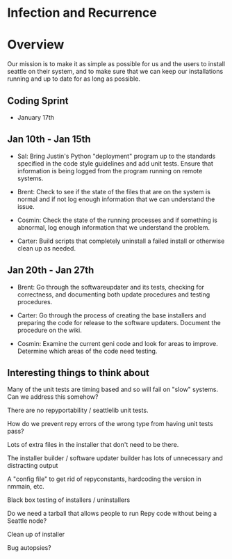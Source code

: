 # Infection and Recurrence

# Overview

Our mission is to make it as simple as possible for us and the users to install seattle on their system, and to make sure that we can keep our installations running and up to date for as long as possible.

## Coding Sprint

 * January 17th

## Jan 10th - Jan 15th

 * Sal: Bring Justin's Python "deployment" program up to the standards specified in the code style guidelines and add unit tests.   Ensure that information is being logged from the program running on remote systems.

 * Brent: Check to see if the state of the files that are on the system is normal and if not log enough information that we can understand the issue.

 * Cosmin: Check the state of the running processes and if something is abnormal, log enough information that we understand the problem.

 * Carter: Build scripts that completely uninstall a failed install or otherwise clean up as needed.

## Jan 20th - Jan 27th

 * Brent: Go through the softwareupdater and its tests, checking for correctness, and documenting both update procedures and testing procedures.

 * Carter: Go through the process of creating the base installers and preparing the code for release to the software updaters. Document the procedure on the wiki.

 * Cosmin: Examine the current geni code and look for areas to improve. Determine which areas of the code need testing.

## Interesting things to think about

Many of the unit tests are timing based and so will fail on "slow" systems.   Can we address this somehow?

There are no repyportability / seattlelib unit tests.   

How do we prevent repy errors of the wrong type from having unit tests pass?

Lots of extra files in the installer that don't need to be there.

The installer builder / software updater builder has lots of unnecessary and distracting output

A "config file" to get rid of repyconstants, hardcoding the version in nmmain, etc.

Black box testing of installers / uninstallers

Do we need a tarball that allows people to run Repy code without being a Seattle node?

Clean up of installer

Bug autopsies?
